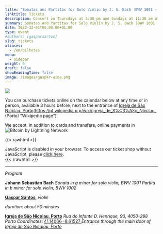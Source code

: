 ```yaml
---
title: "Sonatas and Partitas for Solo Violin by J. S. Bach (BWV 1001 - 1002)"
linktitle: Tickets
description: Concert on Thursdays at 5:30 pm and Sundays at 11:30 am at the Church of São Nicolau, Porto, Portugal
summary: Sonatas and Partitas for Solo Violin by J. S. Bach (BWV 1001 - 1002), Gaspar Santos, violin, in the Church of São Nicolau, Porto
date: 2022-12-01T00:00:00+01:00
type: event
#authors: [gasparsantos]
slug: tickets
aliases:
  - /en/bilhetes
menu:
  - sidebar
weight: 6
draft: false
showReadingTime: false
image: /images/gaspar-wide.png
---
```

![](/images/viralagenda.png)

You can purchase tickets online on the calendar below at any time or in person, available 3 hours before, next to the entrance of [Igreja de São Nicolau, Porto](https://pt.wikipedia.org/wiki/Igreja_de_S%C3%A3o_Nicolau_ (Porto) "Wikipedia page")

We accept, in addition to cards and transfers, online payments in ![Bitcoin by Lightning Network](/images/bitcoinsmall.png)

{{< rawhtml >}}
<link rel="stylesheet" type="text/css" href="https://pretix.eu/gfs/bach-2/widget/v1.css">
<script type="text/javascript" src="https://pretix.eu/widget/v1.en.js" async></script>

<pretix-widget event="https://pretix.eu/gfs/bach2022/"></pretix-widget>
<noscript>
   <div class="pretix-widget">
        <div class="pretix-widget-info-message">
            JavaScript is disabled in your browser. To access our ticket shop without JavaScript, please <a target="_blank" rel="noopener" href="https://pretix.eu/gfs/bach2022/">click here</a>.
        </div>
    </div>
</noscript>
{{< /rawhtml >}}

---

*Program*

**Johann Sebastian Bach**
*Sonata in g minor for solo violin, BWV 1001*
*Partita in b minor for solo violin, BWV 1002*

**[Gaspar Santos](/en/)**, *violin*

*duration: about 50 minutes*

**[Igreja de São Nicolau, Porto](https://pt.wikipedia.org/wiki/Igreja_de_S%C3%A3o_Nicolau_(Porto))**
*Rua do Infante D. Henrique, 93, 4050-298 Porto*
*Coordinates:* [41.14066 -8.61527
](https://goo.gl/maps/DJJ3sznjKx6BajTA7 "Google Maps")*Entrance through the main door of [Igreja de São Nicolau, Porto](https://pt.wikipedia.org/wiki/Igreja_de_S%C3%A3o_Nicolau_ (Harbor))*

[Igreja de São Nicolau, Porto]: https://pt.wikipedia.org/wiki/Igreja_de_S%C3%A3o_Nicolau_(Porto)
